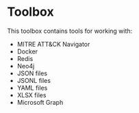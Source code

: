 # Toolbox

This toolbox contains tools for working with:
- MITRE ATT&CK Navigator
- Docker
- Redis
- Neo4j
- JSON files
- JSONL files
- YAML files
- XLSX files
- Microsoft Graph
